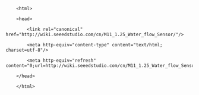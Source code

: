 <!DOCTYPE html>
        <html>
        <head>
            <link rel="canonical" href="http://wiki.seeedstudio.com/cn/M11_1.25_Water_flow_Sensor/"/>
            <meta http-equiv="content-type" content="text/html; charset=utf-8"/>
            <meta http-equiv="refresh" content="0;url=http://wiki.seeedstudio.com/cn/M11_1.25_Water_flow_Sensor/"/>
        </head>
        </html>